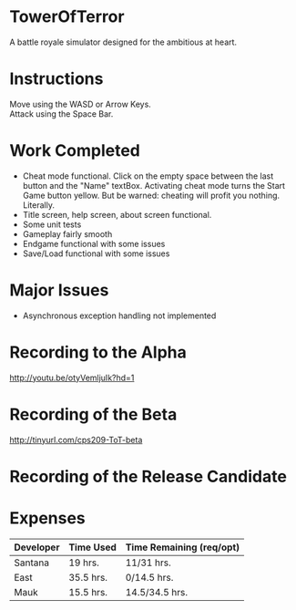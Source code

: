 # TowerOfTerror
A battle royale simulator designed for the ambitious at heart.

# Instructions
Move using the WASD or Arrow Keys.  
Attack using the Space Bar.

# Work Completed
* Cheat mode functional. Click on the empty space between the last button and the "Name" textBox. Activating cheat mode turns the Start Game button yellow. But be warned: cheating will profit you nothing. Literally. 
* Title screen, help screen, about screen functional.
* Some unit tests
* Gameplay fairly smooth
* Endgame functional with some issues
* Save/Load functional with some issues

# Major Issues
* Asynchronous exception handling not implemented

# Recording to the Alpha
http://youtu.be/otyVemljuIk?hd=1

# Recording of the Beta
http://tinyurl.com/cps209-ToT-beta

# Recording of the Release Candidate

# Expenses

| Developer | Time Used | Time Remaining (req/opt) |
|-----------|-----------|----------------|
| Santana | 19 hrs. | 11/31 hrs. |
| East | 35.5 hrs. | 0/14.5 hrs. |
| Mauk | 15.5 hrs. | 14.5/34.5 hrs. |
